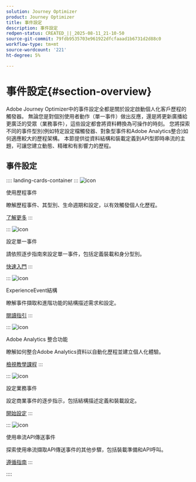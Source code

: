 ```yaml
---
solution: Journey Optimizer
product: Journey Optimizer
title: 事件設定
description: 事件設定
redpen-status: CREATED_||_2025-08-11_21-10-50
source-git-commit: 79fdb9535703e961922dfcfaaad1b6731d2d88c0
workflow-type: tm+mt
source-wordcount: '221'
ht-degree: 5%

---
```



# 事件設定{#section-overview}

Adobe Journey Optimizer中的事件設定全都是關於設定啟動個人化客戶歷程的觸發器。 無論您是對個別使用者動作（單一事件）做出反應，還是將更新廣播給更廣泛的受眾（業務事件），這些設定都會將資料轉換為可操作的時刻。 您將探索不同的事件型別(例如特定設定檔觸發器、對象型事件和Adobe Analytics整合)如何適應較大的歷程架構。 本節提供從資料結構和裝載定義到API型即時串流的主題，可讓您建立動態、精確和有影響力的歷程。

## 事件設定

:::: landing-cards-container
:::
![icon](https://cdn.experienceleague.adobe.com/icons/book.svg?lang=zh-Hant)

使用歷程事件

瞭解歷程事件、其型別、生命週期和設定，以有效觸發個人化歷程。

[了解更多](../using/event/about-events.md)
:::

:::
![icon](https://cdn.experienceleague.adobe.com/icons/circle-play.svg?lang=zh-Hant)

設定單一事件

請依照逐步指南來設定單一事件，包括定義裝載和身分型別。

[快速入門](../using/event/about-creating.md)
:::

:::
![icon](https://cdn.experienceleague.adobe.com/icons/code-branch.svg?lang=zh-Hant)

ExperienceEvent結構

瞭解事件擷取和進階功能的結構描述需求和設定。

[閱讀指引](../using/event/experience-event-schema.md)
:::

:::
![icon](https://cdn.experienceleague.adobe.com/icons/chart-line.svg?lang=zh-Hant)

Adobe Analytics 整合功能

瞭解如何整合Adobe Analytics資料以自動化歷程並建立個人化體驗。

[檢視教學課程](../using/event/about-analytics.md)
:::

:::
![icon](https://cdn.experienceleague.adobe.com/icons/list-check.svg?lang=zh-Hant)

設定業務事件

設定商業事件的逐步指示，包括結構描述定義和裝載設定。

[開始設定](../using/event/about-creating-business.md)
:::

:::
![icon](https://cdn.experienceleague.adobe.com/icons/gear.svg?lang=zh-Hant)

使用串流API傳送事件

探索使用串流擷取API傳送事件的其他步驟，包括裝載準備和API呼叫。

[遵循指南](../using/event/additional-steps-to-send-events-to-journey.md)
:::

::::
